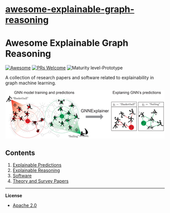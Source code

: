 # [awesome-explainable-graph-reasoning](https://github.com/AstraZeneca/awesome-explainable-graph-reasoning)

# Awesome Explainable Graph Reasoning

[![Awesome](https://cdn.rawgit.com/sindresorhus/awesome/d7305f38d29fed78fa85652e3a63e154dd8e8829/media/badge.svg)](https://github.com/sindresorhus/awesome)
[![PRs Welcome](https://img.shields.io/badge/PRs-welcome-brightgreen.svg?style=flat-square)](http://makeapullrequest.com)
![Maturity level-Prototype](https://img.shields.io/badge/Maturity%20Level-Prototype-red)

A collection of research papers and software related to explainability in graph machine learning.

<p align="center">
  <img width="1000" src="https://github.com/AstraZeneca/awesome-explainable-graph-reasoning/raw/master/gnn_explainer.png">
</p>

## Contents  

1. [Explainable Predictions](https://github.com/AstraZeneca/awesome-explainable-graph-reasoning/blob/master/chapters/predictions.md)  
2. [Explainable Reasoning](https://github.com/AstraZeneca/awesome-explainable-graph-reasoning/blob/master/chapters/reasoning.md)  
3. [Software](https://github.com/AstraZeneca/awesome-explainable-graph-reasoning/blob/master/chapters/software.md)
4. [Theory and Survey Papers](https://github.com/AstraZeneca/awesome-explainable-graph-reasoning/blob/master/chapters/survey.md)

------------------------------------------------------

**License**

- [Apache 2.0](https://github.com/AstraZeneca/awesome-explainable-graph-reasoning/blob/master/LICENSE)
